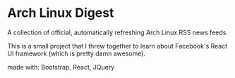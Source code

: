 # Arch Linux Digest
A collection of official, automatically refreshing Arch Linux RSS news feeds.

This is a small project that I threw together to learn about Facebook's React UI framework (which is pretty damn awesome).

made with: Bootstrap, React, JQuery
